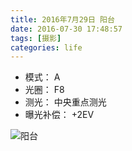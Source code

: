 ```yaml
---
title: 2016年7月29日 阳台
date: 2016-07-30 17:48:57
tags: [摄影]
categories: life
---
```

+ 模式： A
+ 光圈： F8
+ 测光： 中央重点测光
+ 曝光补偿： +2EV
<!--more-->
![阳台](http://cdn.upon.ink/DSC_0317.JPG "阳台上的小熊")